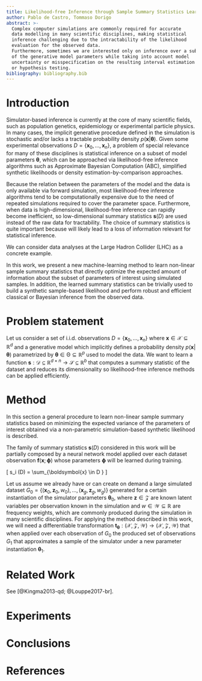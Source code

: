 ```yaml
---
title: Likelihood-free Inference through Sample Summary Statistics Learning
author: Pablo de Castro, Tommaso Dorigo
abstract: >-
  Complex computer simulations are commonly required for accurate
  data modelling in many scientific disciplines, making statistical
  inference challenging due to the intractability of the likelihood
  evaluation for the observed data.
  Furthermore, sometimes we are interested only on inference over a subset
  of the generative model parameters while taking into account model
  uncertainty or misspecification on the resulting interval estimation
  or hypothesis testing.
bibliography: bibliography.bib
---
```


# Introduction

Simulator-based inference is currently at the core of many scientific
fields, such as population genetics, epidemiology or experimental
particle physics.
In many cases, the implicit generative procedure defined in the simulation is
stochastic and/or lacks a tractable probability density
$p(\boldsymbol{x}| \boldsymbol{\theta})$. Given some experimental
observations $D = \{\boldsymbol{x}_0,...,\boldsymbol{x}_n\}$,
a problem of special relevance for many of these
disciplines is statistical inference on a subset of model parameters
$\boldsymbol{\theta}$, which can be approached via likelihood-free inference
algorithms such as Approximate Bayesian Computation (ABC), simplified
synthetic likelihoods or density estimation-by-comparison approaches.
<!--- TODO: add references-->

Because the relation between the parameters of the model and the data is
only available via forward simulation, most likelihood-free inference algorithms
tend to be computationally expensive due to the need of repeated simulations
required to cover the parameter space. Furthermore, when data is high-dimensional, likelihood-free
inference can rapidly become inefficient, so low-dimensional summary statistics
$\boldsymbol{s}(D)$ are used instead of the raw data
for tractability. The choice of summary statistics is quite important because
will likely lead to a loss of information relevant for statistical inference.

We can consider data analyses at the Large Hadron Collider (LHC) as a concrete
example.
<!--- TODO: maybe this can go in experiments--->


In this work, we present a new machine-learning method to
learn non-linear sample summary statistics that directly
optimize the expected amount of information about the subset of
parameters of interest using simulated samples.
In addition, the learned
summary statistics can be trivially used to build a synthetic
sample-based likelihood and perform robust and efficient classical or
Bayesian inference from the observed data.


# Problem statement

Let us consider a set of i.i.d. observations $D =
\{\boldsymbol{x}_0,...,\boldsymbol{x}_n\}$ where $\boldsymbol{x} \in \mathcal{X}
\subseteq \mathbb{R}^d$ and a generative model
which implicitly defines a
probability density $p(\boldsymbol{x} | \boldsymbol{\theta})$
parametrized by $\boldsymbol{\theta} \in \mathcal{\Theta} \subseteq
\mathbb{R}^p$ used to model the data. We want to learn a function
$\boldsymbol{s} : \mathcal{D} \subseteq \mathbb{R}^{d\times n} \rightarrow
\mathcal{S} \subseteq \mathbb{R}^{b}$ that computes a summary statistic
of the dataset and reduces its dimensionality so likelihood-free inference
methods can be applied efficiently.
<!---TODO: mention hierarchical model--->
<!---TODO: talk about statistical sufficiency--->


# Method

In this section a general procedure to learn non-linear
sample summary statistics based on minimizing the expected variance of
the parameters of interest obtained via a non-parametric
simulation-based synthetic likelihood is described.

The family of summary statistics $\boldsymbol{s}(D)$ considered in this
work will
be partially composed by a neural network model applied over each dataset
observation $\boldsymbol{f}(\boldsymbol{x}; \boldsymbol{\phi})$
whose parameters $\boldsymbol{\phi}$ will be learned during training.

\[
s_i (D) = \sum_{\boldsymbol{x} \in D }
\]


Let us assume we already have or can create on demand a large simulated dataset $G_0=\{(\boldsymbol{x}_0,\boldsymbol{z}_0,
w_0), ..., (\boldsymbol{x}_g,\boldsymbol{z}_g,w_g)\}$ generated
for a certain instantiation of the simulator parameters
$\boldsymbol{\theta}_0$, where $\boldsymbol{z} \in \mathcal{Z}$ are
known latent variables per observation known in the simulation and $w \in \mathcal{W} \subseteq \mathbb{R}$ are
frequency weights, which are commonly produced during the
simulation in many scientific
disciplines.
For applying the method described
in this work, we will need a differentiable transformation
$\boldsymbol{t}_{\boldsymbol{\theta}}:
(\mathcal{X},\mathcal{Z},\mathcal{W})\rightarrow
(\mathcal{X},\mathcal{Z},\mathcal{W})$
that when applied over each
observation of $G_0$ the produced set of observations $G_1$
that approximates a sample of the simulator under a new
parameter instantiation $\boldsymbol{\theta}_1$.




# Related Work

See [@Kingma2013-qd; @Louppe2017-br].

# Experiments


# Conclusions

# References
